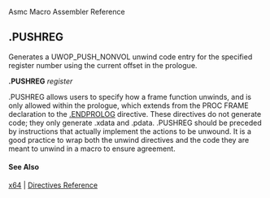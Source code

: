 Asmc Macro Assembler Reference

## .PUSHREG

Generates a UWOP_PUSH_NONVOL unwind code entry for the specified register number using the current offset in the prologue.

**.PUSHREG** _register_

.PUSHREG allows users to specify how a frame function unwinds, and is only allowed within the prologue, which extends from the PROC FRAME declaration to the [.ENDPROLOG](dot-endprolog.md) directive. These directives do not generate code; they only generate .xdata and .pdata. .PUSHREG should be preceded by instructions that actually implement the actions to be unwound. It is a good practice to wrap both the unwind directives and the code they are meant to unwind in a macro to ensure agreement.

#### See Also

[x64](x64.md) | [Directives Reference](readme.md)
